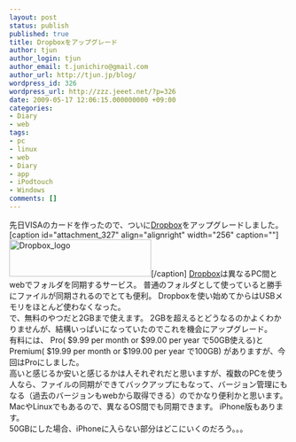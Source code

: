 ```yaml
---
layout: post
status: publish
published: true
title: Dropboxをアップグレード
author: tjun
author_login: tjun
author_email: t.junichiro@gmail.com
author_url: http://tjun.jp/blog/
wordpress_id: 326
wordpress_url: http://zzz.jeeet.net/?p=326
date: 2009-05-17 12:06:15.000000000 +09:00
categories:
- Diary
- web
tags:
- pc
- linux
- web
- Diary
- app
- iPodtouch
- Windows
comments: []
---
```

先日VISAのカードを作ったので、ついに<a href="https://www.getdropbox.com/">Dropbox</a>をアップグレードしました。
[caption id="attachment_327" align="alignright" width="256" caption=""]<a href="https://www.getdropbox.com/"><img src="http://tjun.jp/blog/img/2009/05/new_logo.png" alt="Dropbox_logo" title="new_logo" width="256" height="67" class="size-full wp-image-327" /></a>[/caption]
<a href="https://www.getdropbox.com/">Dropbox</a>は異なるPC間とwebでフォルダを同期するサービス。
普通のフォルダとして使っていると勝手にファイルが同期されるのでとても便利。
Dropboxを使い始めてからはUSBメモリをほとんど使わなくなった。
<br />
で、無料のやつだと2GBまで使えます。
2GBを超えるとどうなるのかよくわかりませんが、結構いっぱいになっていたのでこれを機会にアップグレード。
<br />
有料には、
Pro( $9.99 per month or $99.00 per year で50GB使える)と
Premium( $19.99 per month or $199.00 per year で100GB)
がありますが、今回はProにしました。
<br />
高いと感じるか安いと感じるかは人それぞれだと思いますが、複数のPCを使う人なら、ファイルの同期ができてバックアップにもなって、バージョン管理にもなる（過去のバージョンもwebから取得できる）のでかなり便利かと思います。
<br />
MacやLinuxでもあるので、異なるOS間でも同期できます。
iPhone版もあります。
<br />
50GBにした場合、iPhoneに入らない部分はどこにいくのだろう。。。
